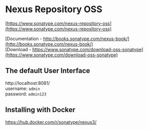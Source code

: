# Nexus Repository OSS

[https://www.sonatype.com/nexus-repository-oss](https://www.sonatype.com/nexus-repository-oss)

[Documentation - http://books.sonatype.com/nexus-book/](http://books.sonatype.com/nexus-book/)  
[Download - https://www.sonatype.com/download-oss-sonatype](https://www.sonatype.com/download-oss-sonatype)


## The default User Interface

http://localhost:8081/  
username: `admin`  
password: `admin123`

## Installing with Docker

https://hub.docker.com/r/sonatype/nexus3/
